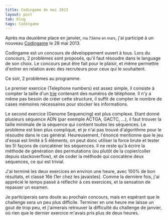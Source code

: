 ```yaml
---
title: Codingame de mai 2013
layout: post
tab: blog
tags: Codingame
---
```


Après ma deuxième place en janvier, <small>ma 73ème en mars</small>, j'ai participé à un nouveau [Codingame](http://www.codingame.com) le 28 mai 2013.

Codingame est un concours de développement ouvert à tous. Lors du concours, 2 problèmes sont proposés, qu'il faut résoudre dans le language de son choix. Le concours peut être fait pour le plaisir, et même permettre d'entrer en relation avec des recruteurs pour ceux qui le souhaitent.

Ce soir, 2 problèmes au programme.

Le premier exercice (Telephone numbers) est assez simple, il consiste à compter la taille d'un <a href="http://fr.wikipedia.org/wiki/Trie_(informatiqu">trie</a> contenant des numéros de téléphone. Il n'y a même pas besoin de créer cette structure, il suffit de compter le nombre de cases mémoires nécessaires pour stocker les informations.


Le second exercice (Genome Sequencing) est plus complexe. Etant donné plusieurs séquence ADN (par exemple ACTGA, GACTC, …), il faut trouver la taille minimale de la séquence qui contient toutes les séquences.
Le problème est bien plus compliqué, et je n'ai pas trouvé d'algorithme pour le résoudre dans le cas général. Heureusement, l'énoncé mentionne que le jeu d'essai est limité à 5 éléments, on peut donc utiliser la force brute et tester les 5! façons de concaténer les séquences. Il ne reste qu'à écrire la méthode de génération des permutations (ou plutôt de la copier/coller depuis stackoverflow), et de coder la méthode qui concatène deux séquences, ce qui est trivial.

J'ai terminé les deux exercices en environ une heure, avec 100% de bon résultats, et classé 16è (1er chez les javaistes). Comme la dernière fois, j'ai apprécié le temps passé à réflechir à ces exercices, et la sensation de repasser un examen.

Je participerais sans doute au prochain concours, mais en espérant que le challenge sera un peu plus difficile. Terminer en une heure me laisse un gout de trop peu, et j'aimerais retrouver la difficulté du challenge de janvier, où rien que le dernier exercice m'avais pris plus de deux heures.
